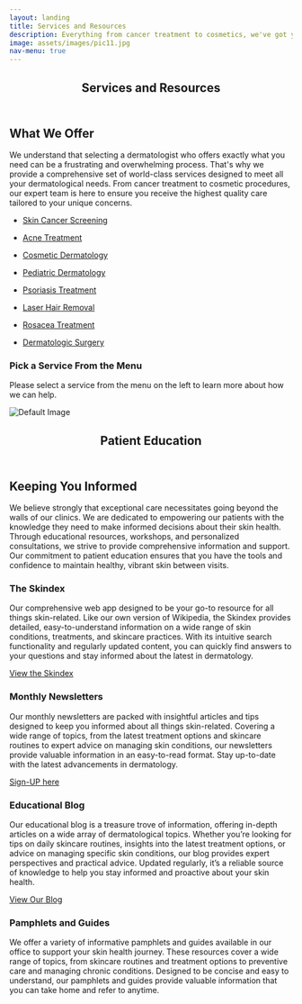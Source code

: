 ```yaml
---
layout: landing
title: Services and Resources
description: Everything from cancer treatment to cosmetics, we've got you covered.
image: assets/images/pic11.jpg
nav-menu: true
---
```


<!-- Main -->
<div id="main" class="alt">

<!-- One -->
<section id="one">
    <div class="inner">
        <header class="major">
            <h1>Services and Resources</h1>
        </header>

<h2 id="content">What We Offer</h2>
<p>We understand that selecting a dermatologist who offers exactly what you need can be a frustrating and overwhelming process. That's why we provide a comprehensive set of world-class services designed to meet all your dermatological needs. From cancer treatment to cosmetic procedures, our expert team is here to ensure you receive the highest quality care tailored to your unique concerns.</p>
<!-- Content -->

<div class="row">
    <div class="4u 12u$(small)">
        <ul class="actions fit small">
            <li><a href="#" class="button special fit small" onclick="showService('skin-cancer-screening'); return false;">Skin Cancer Screening</a></li>
        </ul>
        <ul class="actions fit small">
            <li><a href="#" class="button special fit small" onclick="showService('acne-treatment'); return false;">Acne Treatment</a></li>
        </ul>
        <ul class="actions fit small">
            <li><a href="#" class="button special fit small" onclick="showService('cosmetic-dermatology'); return false;">Cosmetic Dermatology</a></li>
        </ul>
        <ul class="actions fit small">
            <li><a href="#" class="button special fit small" onclick="showService('pediatric-dermatology'); return false;">Pediatric Dermatology</a></li>
        </ul>
        <ul class="actions fit small">
            <li><a href="#" class="button special fit small" onclick="showService('psoriasis-treatment'); return false;">Psoriasis Treatment</a></li>
        </ul>
        <ul class="actions fit small">
            <li><a href="#" class="button special fit small" onclick="showService('laser-hair-removal'); return false;">Laser Hair Removal</a></li>
        </ul>
        <ul class="actions fit small">
            <li><a href="#" class="button special fit small" onclick="showService('rosacea-treatment'); return false;">Rosacea Treatment</a></li>
        </ul>
        <ul class="actions fit small">
            <li><a href="#" class="button special fit small" onclick="showService('dermatologic-surgery'); return false;">Dermatologic Surgery</a></li>
        </ul>
    </div>
    <div class="8u$ 12u$(small)">
        <div id="service-details">
            <!-- Default content or instructions -->
            <h3>Pick a Service From the Menu</h3>
            <p>Please select a service from the menu on the left to learn more about how we can help.</p>
            <span class="image fit"><img src="{% link assets/images/pic01.jpg %}" alt="Default Image" /></span>
        </div>
    </div>
</div>

<!-- Hidden service details -->
<div id="service-data" style="display: none;">
    <div id="skin-cancer-screening">
        <h3>Skin Cancer Screening</h3>
        <p>Early detection is key to effectively treating skin cancer. Our comprehensive skin cancer screening process helps identify any suspicious lesions or growths at an early stage, ensuring timely and appropriate treatment.</p>
        <span class="image fit"><img src="{% link assets/images/pic01.jpg %}" alt="Skin Cancer Screening" /></span>
    </div>
    <div id="acne-treatment">
        <h3>Acne Treatment</h3>
        <p>Our personalized acne treatment plans are designed to address the root causes of acne and provide lasting results. We offer a variety of treatments, including topical and oral medications, chemical peels, and laser therapy.</p>
        <span class="image fit"><img src="{% link assets/images/pic01.jpg %}" alt="Acne Treatment" /></span>
    </div>
    <div id="Photodynamic Therapy">
        <h3>Cosmetic Dermatology</h3>
        <p>Enhance your natural beauty with our range of cosmetic dermatology services. From Botox and fillers to laser treatments and microneedling, we offer advanced procedures to help you look and feel your best.</p>
        <span class="image fit"><img src="{% link assets/images/pic01.jpg %}" alt="Cosmetic Dermatology" /></span>
    </div>
    <div id="pediatric-dermatology">
        <h3>Pediatric Dermatology</h3>
        <p>We provide specialized dermatological care for children, addressing common skin issues such as eczema, warts, and birthmarks. Our team is skilled in handling the unique needs of our younger patients with care and compassion.</p>
        <span class="image fit"><img src="{% link assets/images/pic01.jpg %}" alt="Pediatric Dermatology" /></span>
    </div>
    <div id="psoriasis-treatment">
        <h3>Psoriasis Treatment</h3>
        <p>Our psoriasis treatment options are designed to manage and alleviate the symptoms of psoriasis, improving your quality of life. We offer both topical and systemic treatments tailored to your specific needs.</p>
        <span class="image fit"><img src="{% link assets/images/pic01.jpg %}" alt="Psoriasis Treatment" /></span>
    </div>
    <div id="laser-hair-removal">
        <h3>Laser Hair Removal</h3>
        <p>Say goodbye to unwanted hair with our effective laser hair removal treatments. Suitable for various skin types, our laser technology provides a long-lasting solution for smooth, hair-free skin.</p>
        <span class="image fit"><img src="{% link assets/images/pic01.jpg %}" alt="Laser Hair Removal" /></span>
    </div>
    <div id="rosacea-treatment">
        <h3>Rosacea Treatment</h3>
        <p>Our rosacea treatment plans are tailored to reduce redness, inflammation, and visible blood vessels. We offer a range of options, including topical medications, laser therapy, and lifestyle recommendations.</p>
        <span class="image fit"><img src="{% link assets/images/pic01.jpg %}" alt="Rosacea Treatment" /></span>
    </div>
    <div id="dermatologic-surgery">
        <h3>Dermatologic Surgery</h3>
        <p>For more complex skin issues, our dermatologic surgery services provide precise and effective solutions. We handle a variety of procedures, including mole removal, skin biopsies, and excision of skin cancers.</p>
        <span class="image fit"><img src="{% link assets/images/pic01.jpg %}" alt="Dermatologic Surgery" /></span>
    </div>
</div>

</div>
</section>

<!-- Two -->
<section id="two">
    <div class="inner">
        <header class="major">
            <h1>Patient Education</h1>
        </header>

<!-- Content -->
<h2>Keeping You Informed</h2>
<p>We believe strongly that exceptional care necessitates going beyond the walls of our clinics. We are dedicated to empowering our patients with the knowledge they need to make informed decisions about their skin health. Through educational resources, workshops, and personalized consultations, we strive to provide comprehensive information and support. Our commitment to patient education ensures that you have the tools and confidence to maintain healthy, vibrant skin between visits.</p>

<div class="row">
    <div class="6u 12u$(small)">
        <h3>The Skindex</h3>
        <p>Our comprehensive web app designed to be your go-to resource for all things skin-related. Like our own version of Wikipedia, the Skindex provides detailed, easy-to-understand information on a wide range of skin conditions, treatments, and skincare practices. With its intuitive search functionality and regularly updated content, you can quickly find answers to your questions and stay informed about the latest in dermatology.</p>
        <a href="https://skindex.netlify.app" class="button special fit">View the Skindex</a>
    </div>
    <div class="6u$ 12u$(small)">
        <h3>Monthly Newsletters</h3>
        <p>Our monthly newsletters are packed with insightful articles and tips designed to keep you informed about all things skin-related. Covering a wide range of topics, from the latest treatment options and skincare routines to expert advice on managing skin conditions, our newsletters provide valuable information in an easy-to-read format. Stay up-to-date with the latest advancements in dermatology.</p>
        <a href="https://blog.udscc.com" class="button special fit">Sign-UP here</a>
    </div>
    <div class="6u 12u$(small)">
        <h3>Educational Blog</h3>
        <p>Our educational blog is a treasure trove of information, offering in-depth articles on a wide array of dermatological topics. Whether you’re looking for tips on daily skincare routines, insights into the latest treatment options, or advice on managing specific skin conditions, our blog provides expert perspectives and practical advice. Updated regularly, it’s a reliable source of knowledge to help you stay informed and proactive about your skin health.</p>
        <a href="https://blog.udscc.com" class="button special fit">View Our Blog</a>
    </div>
    <div class="6u$ 12u$(small)">
        <h3>Pamphlets and Guides</h3>
        <p>We offer a variety of informative pamphlets and guides available in our office to support your skin health journey. These resources cover a wide range of topics, from skincare routines and treatment options to preventive care and managing chronic conditions. Designed to be concise and easy to understand, our pamphlets and guides provide valuable information that you can take home and refer to anytime.</p>
    </div>
</div>
</div>
</section>

</div>

<script>
function showService(serviceId) {
    var serviceDetails = document.getElementById('service-details');
    
    // Add fade-out animation class
    serviceDetails.classList.add('fade-out-right');
    
    // Wait for the fade-out animation to complete
    setTimeout(function() {
        // Hide all service details
        var services = document.querySelectorAll('#service-data > div');
        services.forEach(function(service) {
            service.style.display = 'none';
        });

        // Show selected service
        var selectedService = document.getElementById(serviceId);
        if (selectedService) {
            serviceDetails.innerHTML = selectedService.innerHTML;
        }

        // Remove fade-out animation class and add fade-in animation class
        serviceDetails.classList.remove('fade-out-right');
        serviceDetails.classList.add('fade-in-right');

        // Remove fade-in animation class after animation completes
        setTimeout(function() {
            serviceDetails.classList.remove('fade-in-right');
        }, 500);
    }, 500);
}
</script>